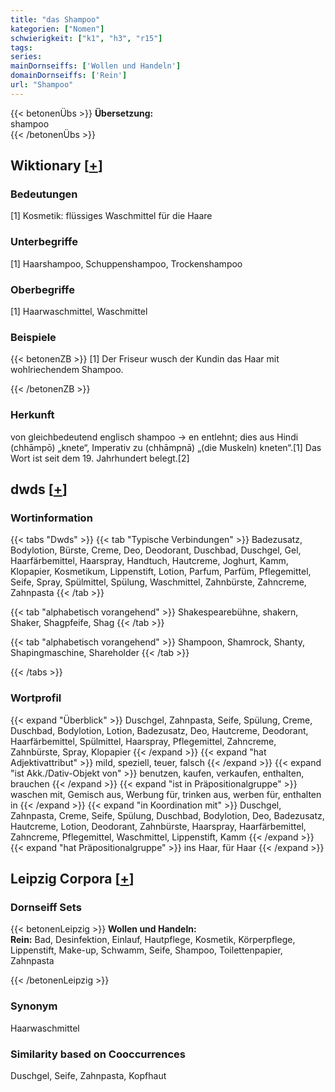 ```yaml
---
title: "das Shampoo"
kategorien: ["Nomen"]
schwierigkeit: ["k1", "h3", "r15"]
tags:
series:
mainDornseiffs: ['Wollen und Handeln']
domainDornseiffs: ['Rein']
url: "Shampoo"
---
```


{{< betonenÜbs >}}
**Übersetzung:**  
shampoo  
{{< /betonenÜbs >}}

## Wiktionary [[+](https://de.wiktionary.org/wiki/Shampoo)]

### Bedeutungen
[1] Kosmetik: flüssiges Waschmittel für die Haare  

### Unterbegriffe
[1] Haarshampoo, Schuppenshampoo, Trockenshampoo  

### Oberbegriffe
[1] Haarwaschmittel, Waschmittel  

### Beispiele
{{< betonenZB >}}
[1] Der Friseur wusch der Kundin das Haar mit wohlriechendem Shampoo.  

{{< /betonenZB >}}
### Herkunft
von gleichbedeutend englisch shampoo → en entlehnt; dies aus Hindi (chhāmpō) „knete“, Imperativ zu (chhāmpnā) „(die Muskeln) kneten“.[1] Das Wort ist seit dem 19. Jahrhundert belegt.[2]  



## dwds [[+](https://www.dwds.de/wb/Shampoo)]

### Wortinformation
{{< tabs "Dwds" >}}
{{< tab "Typische Verbindungen" >}}
Badezusatz, Bodylotion, Bürste, Creme, Deo, Deodorant, Duschbad, Duschgel, Gel, Haarfärbemittel, Haarspray, Handtuch, Hautcreme, Joghurt, Kamm, Klopapier, Kosmetikum, Lippenstift, Lotion, Parfum, Parfüm, Pflegemittel, Seife, Spray, Spülmittel, Spülung, Waschmittel, Zahnbürste, Zahncreme, Zahnpasta
{{< /tab >}}

{{< tab "alphabetisch vorangehend" >}}
Shakespearebühne, shakern, Shaker, Shagpfeife, Shag
{{< /tab >}}

{{< tab "alphabetisch vorangehend" >}}
Shampoon, Shamrock, Shanty, Shapingmaschine, Shareholder
{{< /tab >}}

{{< /tabs >}}

### Wortprofil
{{< expand "Überblick" >}} Duschgel, Zahnpasta, Seife, Spülung, Creme, Duschbad, Bodylotion, Lotion, Badezusatz, Deo, Hautcreme, Deodorant, Haarfärbemittel, Spülmittel, Haarspray, Pflegemittel, Zahncreme, Zahnbürste, Spray, Klopapier {{< /expand >}}
{{< expand "hat Adjektivattribut" >}} mild, speziell, teuer, falsch {{< /expand >}}
{{< expand "ist Akk./Dativ-Objekt von" >}} benutzen, kaufen, verkaufen, enthalten, brauchen {{< /expand >}}
{{< expand "ist in Präpositionalgruppe" >}} waschen mit, Gemisch aus, Werbung für, trinken aus, werben für, enthalten in {{< /expand >}}
{{< expand "in Koordination mit" >}} Duschgel, Zahnpasta, Creme, Seife, Spülung, Duschbad, Bodylotion, Deo, Badezusatz, Hautcreme, Lotion, Deodorant, Zahnbürste, Haarspray, Haarfärbemittel, Zahncreme, Pflegemittel, Waschmittel, Lippenstift, Kamm {{< /expand >}}
{{< expand "hat Präpositionalgruppe" >}} ins Haar, für Haar {{< /expand >}}

## Leipzig Corpora [[+](https://corpora.uni-leipzig.de/en/res?word=Shampoo&corpusId=deu_newscrawl-public_2018)]

### Dornseiff Sets
{{< betonenLeipzig >}}
**Wollen und Handeln:**  
**Rein:** Bad, Desinfektion, Einlauf, Hautpflege, Kosmetik, Körperpflege, Lippenstift, Make-up, Schwamm, Seife, Shampoo, Toilettenpapier, Zahnpasta  

{{< /betonenLeipzig >}}

### Synonym
Haarwaschmittel


### Similarity based on Cooccurrences
Duschgel, Seife, Zahnpasta, Kopfhaut

